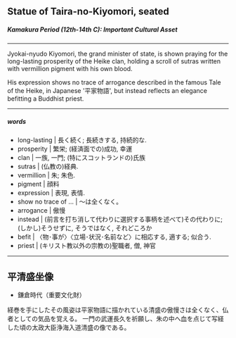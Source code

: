 ## Statue of Taira-no-Kiyomori, seated

##### Kamakura Period (12th-14th C): Important Cultural Asset

---

Jyokai-nyudo Kiyomori, the grand minister of state, is shown praying for the long-lasting prosperity of the Heike clan, holding a scroll of sutras written with vermillion pigment with his own blood.

His expression shows no trace of arrogance described in the famous Tale of the Heike, in Japanese '平家物語', but instead reflects an elegance befitting a Buddhist priest.

---

##### words

* long-lasting | 長く続く; 長続きする, 持続的な.
* prosperity | 繁栄; (経済面での)成功, 幸運
* clan | 一族, 一門; (特にスコットランドの)氏族
* sutras | (仏教の)経典.
* vermillion | 朱; 朱色.
* pigment | 顔料
* expression | 表現, 表情.
* show no trace of ... | 〜は全くなく。
* arrogance | 傲慢
* instead | (前言を打ち消して代わりに選択する事柄を述べて)その代わりに; (しかし)そうせずに, そうではなく, それどころか
* befit | 〈物･事が〉〈立場･状況･名前など〉に相応する, 適する; 似合う.
* priest | (キリスト教以外の宗教の)聖職者, 僧, 神官

---

## 平清盛坐像

* 鎌倉時代（重要文化財）

経巻を手にしたその風姿は平家物語に描かれている清盛の傲慢さは全くなく、仏者としての気品を覚える。
一門の武運長久を祈願し、朱の中へ血を点じて写経した頃の太政大臣浄海入道清盛の像である。
